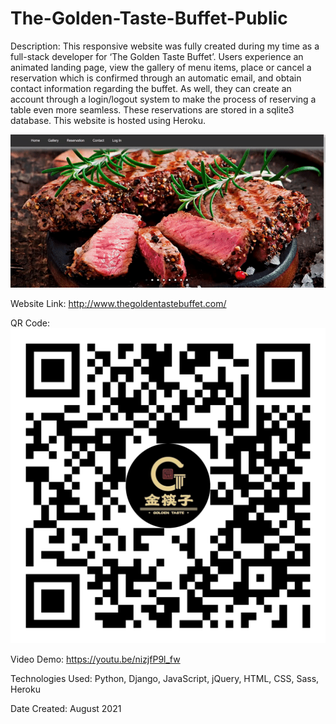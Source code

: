 # The-Golden-Taste-Buffet-Public

Description: This responsive website was fully created during my time as a full-stack developer for ‘The Golden Taste Buffet’. Users experience an animated landing page, view the gallery of menu items, place or cancel a reservation which is confirmed through an automatic email, and obtain contact information regarding the buffet. As well, they can create an account through a login/logout system to make the process of reserving a table even more seamless. These reservations are stored in a sqlite3 database. This website is hosted using Heroku.

![Alt Text](https://github.com/ChenGrant/The-Golden-Taste-Buffet-Public/blob/26ce259f80b228d4dd53e85baa7cef82ab7e65ff/about/gif.gif)

Website Link: http://www.thegoldentastebuffet.com/

QR Code: 
![Alt Text](https://github.com/ChenGrant/The-Golden-Taste-Buffet-Public/blob/26ce259f80b228d4dd53e85baa7cef82ab7e65ff/about/qr%20code.png)

Video Demo: https://youtu.be/nizjfP9l_fw

Technologies Used: Python, Django, JavaScript, jQuery, HTML, CSS, Sass, Heroku

Date Created: August 2021
